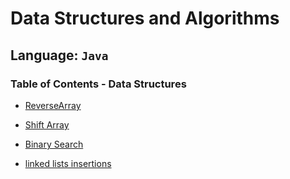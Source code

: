 # Data Structures and Algorithms

## Language: `Java`

### Table of Contents - Data Structures

- [ReverseArray](https://github.com/MaximoVincente/data-structures-and-algorithms/blob/28b877bcedb6b0ac7fd380ebc61f0494132cd719/java/datastructures/lib/src/main/java/README/Assets/cc1.md)

- [Shift Array](https://github.com/MaximoVincente/data-structures-and-algorithms/blob/main/java/datastructures/lib/src/main/java/README/Assets/cc2.md)

- [Binary Search](https://github.com/MaximoVincente/data-structures-and-algorithms/blob/2808906501c89cc5c5b68f5c275056412aa9241d/java/datastructures/lib/src/main/java/README/Assets/binarySearch.md)

- [linked lists insertions](https://github.com/MaximoVincente/data-structures-and-algorithms/blob/main/java/datastructures/lib/src/main/java/README/Assets/linkedListInsertions.md)
